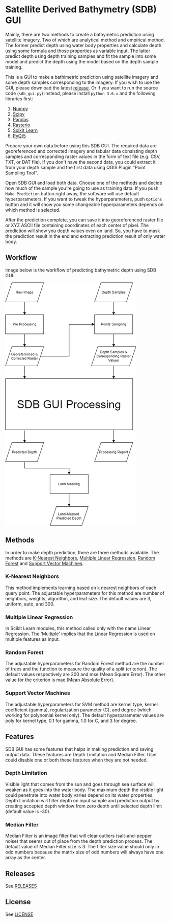 # Satellite Derived Bathymetry (SDB) GUI
Mainly, there are two methods to create a bathymetric prediction using satellite imagery. Two of which are analytical method and empirical method. The former predict depth using water body properties and calculate depth using some formula and those properties as variable input. The latter predict depth using depth training samples and fit the sample into some model and predict the depth using the model based on the depth sample training.

This is a GUI to make a bathimetric prediction using satellite imagery and some depth samples corresponding to the imagery. If you wish to use the GUI, please download the latest [release](https://github.com/rifqiharrys/sdb_gui/releases). Or if you want to run the source code (`sdb_gui.py`) instead, please install `python 3.6.x` and the following libraries first:

1. [Numpy](https://numpy.org/)
2. [Scipy](https://www.scipy.org/)
3. [Pandas](https://pandas.pydata.org/)
4. [Rasterio](https://rasterio.readthedocs.io/)
5. [Scikit Learn](https://scikit-learn.org)
6. [PyQt5](https://www.riverbankcomputing.com/static/Docs/PyQt5/)

Prepare your own data before using this SDB GUI. The required data are georeferenced and corrected imagery and tabular data consisting depth samples and corresponding raster values in the form of text file (e.g. CSV, TXT, or DAT file). If you don't have the second data, you could extract it from your depth sample and the first data using QGIS Plugin "Point Sampling Tool".

Open SDB GUI and load both data. Choose one of the methods and decide how much of the sample you're going to use as training data. If you push `Make Prediction` button right away, the software will use default hyperparameters. If you want to tweak the hyperparameters, push `Options` button and it will show you some changeable hyperparameters depends on which method is selected.

After the prediction complete, you can save it into georeferenced raster file or XYZ ASCII file containing coordinates of each center of pixel. The prediction will show you depth values even on land. So, you have to mask the prediction result in the end and extracting prediction result of only water body.

## Workflow
Image below is the workflow of predicting bathymetric depth using SDB GUI.

![workflow](workflow_sdb_gui.png "Workflow")

## Methods
In order to make depth prediction, there are three methods available. The methods are [K-Nearest Neighbors](https://scikit-learn.org/stable/modules/generated/sklearn.neighbors.KNeighborsRegressor.html#sklearn.neighbors.KNeighborsRegressor), [Multiple Linear Regression](https://scikit-learn.org/stable/modules/generated/sklearn.linear_model.LinearRegression.html#sklearn.linear_model.LinearRegression "MLR Regression"), [Random Forest](https://scikit-learn.org/stable/modules/generated/sklearn.ensemble.RandomForestRegressor.html#sklearn.ensemble.RandomForestRegressor "RF Regressor") and [Support Vector Machines](https://scikit-learn.org/stable/modules/generated/sklearn.svm.SVR.html#sklearn.svm.SVR "SVM Regressor").

### K-Nearest Neighbors
This method implements learning based on k nearest neighbors of each query point. The adjustable hyperparameters for this method are number of neighbors, weights, algorithm, and leaf size. The default values are 3, uniform, auto, and 300.

### Multiple Linear Regression
In Scikit Learn modules, this method called only with the name Linear Regression. The 'Multiple' implies that the Linear Regression is used on multiple features as input.

### Random Forest
The adjustable hyperparameters for Random Forest method are the number of trees and the function to measure the quality of a split (criterion). The default values respectively are 300 and mse (Mean Square Error). The other value for the criterion is mae (Mean Absolute Error).

### Support Vector Machines
The adjustable hyperparameters for SVM method are kernel type, kernel coefficient (gamma), regularization parameter (C), and degree (which working for polynomial kernel only). The default hyperparameter values are poly for kernel type, 0.1 for gamma, 1.0 for C, and 3 for degree.

## Features
SDB GUI has some features that helps in making prediction and saving output data. These features are Depth Limitation and Median Filter. User could disable one or both these features when they are not needed.

### Depth Limitation
Visible light that comes from the sun and goes through sea surface will weaken as it goes into the water body. The maximum depth the visible light could penetrate into water body varies depend on its water properties. Depth Limitation will filter depth on input sample and prediction output by creating accepted depth window from zero depth until selected depth limit (default value is -30).

### Median Filter
Median Filter is an image filter that will clear outliers (salt-and-pepper noise) that seems out of place from the depth prediction process. The default value of Median Filter size is 3. The filter size value should only in odd numbers because the matrix size of odd numbers will always have one array as the center.

## Releases
See [RELEASES](https://github.com/rifqiharrys/sdb_gui/releases)

## License
See [LICENSE](https://github.com/rifqiharrys/sdb_gui/blob/main/LICENSE)